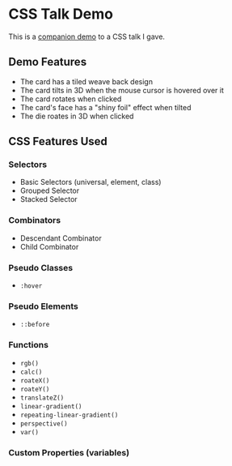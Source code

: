 # CSS Talk Demo
This is a [companion demo](https://alaricus.github.io/css-talk-demo/) to a CSS talk I gave.

## Demo Features
* The card has a tiled weave back design
* The card tilts in 3D when the mouse cursor is hovered over it
* The card rotates when clicked
* The card's face has a "shiny foil" effect when tilted
* The die roates in 3D when clicked

## CSS Features Used
### Selectors
* Basic Selectors (universal, element, class)
* Grouped Selector
* Stacked Selector

### Combinators
* Descendant Combinator
* Child Combinator

### Pseudo Classes
* `:hover`

### Pseudo Elements
* `::before`

### Functions
* `rgb()`
* `calc()`
* `roateX()`
* `roateY()`
* `translateZ()`
* `linear-gradient()`
* `repeating-linear-gradient()`
* `perspective()`
* `var()`

### Custom Properties (variables)
